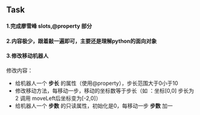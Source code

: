 ## Task

#### 1.完成廖雪峰 **__slots__**,**@property** 部分
#### 2.内容极少，跟着敲一遍即可，主要还是理解python的面向对象
#### 3.修改移动机器人  
修改内容：
* 给机器人一个 **步长** 的属性（使用@property），步长范围大于0小于10
* 修改移动方法，每移动一步，移动的坐标数等于步长（如 ：坐标[0,0] 步长为2 调用 moveLeft后坐标变为[-2,0]）
* 给机器人一个 **步数** 的只读属性，初始化是0，每移动一步 **步数** 加一


